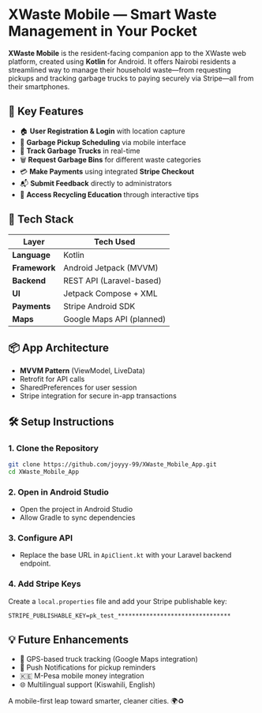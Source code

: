 # XWaste Mobile — Smart Waste Management in Your Pocket

**XWaste Mobile** is the resident-facing companion app to the XWaste web platform, created using **Kotlin** for Android. It offers Nairobi residents a streamlined way to manage their household waste—from requesting pickups and tracking garbage trucks to paying securely via Stripe—all from their smartphones.



## 📱 Key Features

- 🏠 **User Registration & Login** with location capture
- 📆 **Garbage Pickup Scheduling** via mobile interface
- 🚛 **Track Garbage Trucks** in real-time
- 🗑️ **Request Garbage Bins** for different waste categories
- 💳 **Make Payments** using integrated **Stripe Checkout**
- 📬 **Submit Feedback** directly to administrators
- 📢 **Access Recycling Education** through interactive tips



## 🔧 Tech Stack

| Layer       | Tech Used                  |
|-------------|----------------------------|
| **Language**| Kotlin                     |
| **Framework**| Android Jetpack (MVVM)    |
| **Backend** | REST API (Laravel-based)   |
| **UI**      | Jetpack Compose + XML      |
| **Payments**| Stripe Android SDK         |
| **Maps**    | Google Maps API (planned)  |


## 📦 App Architecture

- **MVVM Pattern** (ViewModel, LiveData)
- Retrofit for API calls
- SharedPreferences for user session
- Stripe integration for secure in-app transactions



## 🛠️ Setup Instructions

### 1. Clone the Repository

```bash
git clone https://github.com/joyyy-99/XWaste_Mobile_App.git
cd XWaste_Mobile_App
````

### 2. Open in Android Studio

* Open the project in Android Studio
* Allow Gradle to sync dependencies

### 3. Configure API

* Replace the base URL in `ApiClient.kt` with your Laravel backend endpoint.

### 4. Add Stripe Keys

Create a `local.properties` file and add your Stripe publishable key:

```properties
STRIPE_PUBLISHABLE_KEY=pk_test_********************************
```


## 💡 Future Enhancements

* 📍 GPS-based truck tracking (Google Maps integration)
* 🔔 Push Notifications for pickup reminders
* 🇰🇪 M-Pesa mobile money integration
* 🌐 Multilingual support (Kiswahili, English)



A mobile-first leap toward smarter, cleaner cities. 🌍♻️

```
